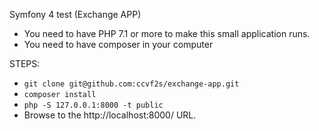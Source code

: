 Symfony 4 test (Exchange APP)

- You need to have PHP 7.1 or more to make this small application runs.
- You need to have composer in your computer


STEPS:
- `git clone git@github.com:ccvf2s/exchange-app.git`
- `composer install`
- `php -S 127.0.0.1:8000 -t public`
- Browse to the http://localhost:8000/ URL.
